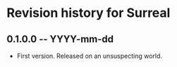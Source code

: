 # Revision history for Surreal

## 0.1.0.0 -- YYYY-mm-dd

* First version. Released on an unsuspecting world.

